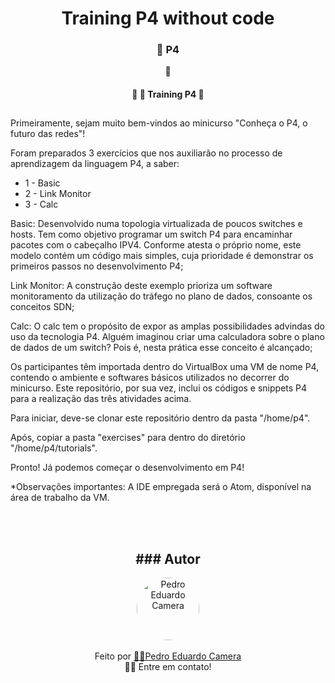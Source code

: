 <h1 align="center">Training P4 without code</h1>

<h3 align="center">
    🔗 P4
</h3>
<p align="center">🚀 </p>

<h4 align="center"> 
	🚧 🚀 Training P4  🚧
</h4>





<h2 align="center"> </h2> 
<p>
Primeiramente, sejam muito bem-vindos ao minicurso "Conheça o P4, o futuro das redes"!

Foram preparados 3 exercícios que nos auxiliarão no processo de aprendizagem da linguagem P4, a saber:

* 1 - Basic
* 2 - Link Monitor
* 3 - Calc

Basic: Desenvolvido numa topologia virtualizada de poucos switches e hosts. Tem como objetivo programar um switch P4 para encaminhar pacotes com o cabeçalho IPV4. Conforme atesta o próprio nome, este modelo contém um código mais simples, cuja prioridade é demonstrar os primeiros passos no desenvolvimento P4;

Link Monitor: A construção deste exemplo prioriza um software monitoramento da utilização do tráfego no plano de dados, consoante os conceitos SDN;

Calc: O calc tem o propósito de expor as amplas possibilidades advindas do uso da tecnologia P4. Alguém imaginou criar uma calculadora sobre o plano de dados de um switch? Pois é, nesta prática esse conceito é alcançado;

Os participantes têm importada dentro do VirtualBox uma VM de nome P4, contendo o ambiente e softwares básicos utilizados no decorrer do minicurso. Este repositório, por sua vez, inclui os códigos e snippets P4 para a realização das três atividades acima.

Para iniciar, deve-se clonar este repositório dentro da pasta "/home/p4".

Após, copiar a pasta "exercises" para dentro do diretório "/home/p4/tutorials".

Pronto! Já podemos começar o desenvolvimento em P4!


*Observações importantes: A IDE empregada será o Atom, disponível na área de trabalho da VM.

</p>

<br><br>

<h2 align="center"> ### Autor</h2>

<p align="center">
<a href="https://www.linkedin.com/in/pedro-eduardo-camera/">
 <img style="border-radius: 50%;" src="https://github.com/PedroEduardo68.png" width="100px;" alt="Pedro Eduardo Camera"/><br> 
 </a> 
 <br /> 
 Feito por <a href="https://www.linkedin.com/in/pedro-eduardo-camera/" title="Pedro Eduardo Camera">🚀🚀Pedro Eduardo Camera </a><br />
👋🏽 Entre em contato! <br />

</p>







